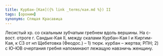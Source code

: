 ```yaml
---
title: Курбан-[Кая]({% link _terms/кая.md %}) II
tags: [ороним]
synonyms: Спящая Красавица
---
```


Лесистый хр. со скальным зубчатым гребнем вдоль вершины. На с-вост. отроге г.
Сандык-Кая II, между скалами Курбан-Кая I и Киргим-Кая, к СЗ от нп Щебетовка
(Феодос.) – 1) тюрк. курбан – жертва; РПН; 2) с Ю–ЮВ очертания гребня напоминают
лежащую навзничь женщину.
